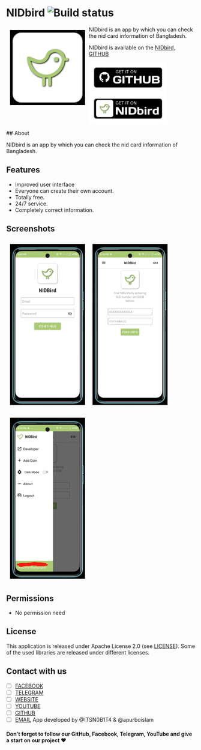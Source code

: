 # NIDbird ![Build status](https://img.shields.io/badge/NIDbird-V1.0-2ea44f?style=for-the-badge)

<img src="/.assets/logo.jpg" align="left"
width="200" hspace="10" vspace="10">NIDbird is an app by which you can check the nid card information of Bangladesh.

NIDbird is available on the [NIDbird](https://nid.toxinum.xyz), [GITHUB](https://github.com/Toxinum/NIDbird)</img>
<br>
<p align="left">
<a href="https://github.com/Toxinum/NIDbird/releases/tag/NIDbird_V1.0">
    <img alt="Get it on GITHUB"
        height="80"
        src="/.assets/download_github.png" />
</a>  
<a href="https://nid.toxinum.xyz">
    <img alt="Get it on NIDbird"
        height="80"
        src="/.assets/download_NIDbird.png" />
        </a>
        </p>
## About

NIDbird is an app by which you can check the nid card information of Bangladesh.

## Features


-  Improved user interface
- Everyone can create their own account.
- Totally free.
- 24/7 service.
- Completely correct information.



## Screenshots

[<img src="/.assets/screenshot1.png" align="left"
width="200"
    hspace="10" vspace="10">](/.assets/screenshot1.png)
    
[<img src="/.assets/screenshot2.png" align="center"
width="200"
    hspace="10" vspace="10">](/.assets/screenshot2.png)
    
[<img src="/.assets/screenshot3.png" align="center"
width="200"
    hspace="10" vspace="10">](/.assets/screenshot3.png.png)
    
## Permissions

- No permission need

## License

This application is released under Apache License 2.0 (see [LICENSE](https://github.com/Toxinum/NIDbird/blob/main/LICENSE)).
Some of the used libraries are released under different licenses.

## Contact with us

- [ ] [FACEBOOK](https://facebook.com/Toxinum)
- [ ] [TELEGRAM](https://t.me/toxinum)
- [ ] [WEBSITE](https://nid.toxinum.xyz)
- [ ]  [YOUTUBE](https://)
- [ ]  [GITHUB](https://github.com/Toxinum)
- [ ] [EMAIL](nidbird69@gmail.com)
App developed by @ITSN0B1T4  & @apurboislam 

#### Don't forget to follow our GitHub, Facebook, Telegram, YouTube and give a start on our project ❤️

